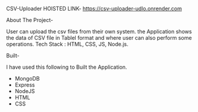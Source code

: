 CSV-Uploader
HOISTED LINK- https://csv-uploader-udlo.onrender.com

About The Project-

User can upload the csv files from their own system. the Application shows the data of CSV file in Tablel format and where user can also perform some operations.
Tech Stack : HTML, CSS, JS, Node.js.

Built-

I have used this following to Built the Application.
-  MongoDB
-  Express
-  NodeJS
-  HTML
-  CSS

